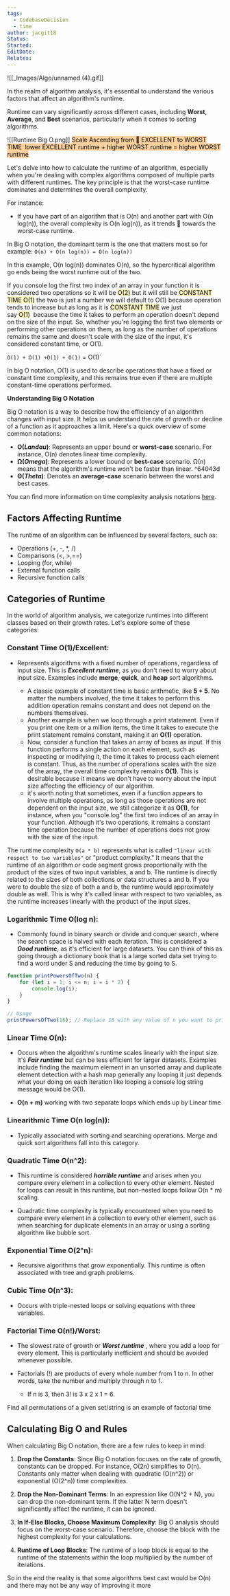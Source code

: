 ```yaml
---
tags:
  - CodebaseDecision
  - time
author: jacgit18
Status: 
Started: 
EditDate: 
Relates:
---
```


![[_Images/Algo/unnamed (4).gif]]

In the realm of algorithm analysis, it's essential to understand the various factors that affect an algorithm's runtime. 

Runtime can vary significantly across different cases, including **Worst**, **Average**, and **Best** scenarios, particularly when it comes to sorting algorithms.

![[Runtime Big O.png]]
<mark style="background: #FFB86CA6;">Scale Ascending from 🔼 EXCELLENT to WORST TIME 
lower EXCELLENT runtime + higher WORST runtime = higher WORST runtime</mark>

Let's delve into how to calculate the runtime of an algorithm, especially when you're dealing with complex algorithms composed of multiple parts with different runtimes. The key principle is that the worst-case runtime dominates and determines the overall complexity.

For instance:
- If you have part of an algorithm that is O(n)  and another part with O(n log(n)), the overall complexity is O(n log(n)), as it trends  🔼 towards the worst-case runtime.

In Big O notation, the dominant term is the one that matters most so for example:
`O(n) + O(n log(n)) = O(n log(n))` 

In this example, O(n log(n)) dominates O(n), so the hypercritical algorithm go ends being the worst runtime out of the two.

If you console log the first two index of an array in your function it is considered two operations so it will be <mark style="background: #FFF3A3A6;">O(2)</mark> but it will still be <mark style="background: #FFF3A3A6;">CONSTANT TIME O(1)</mark> the two is just a number we will default to O(1) because operation tends to increase but as long as it is <mark style="background: #FFF3A3A6;">CONSTANT TIME</mark> we just say <mark style="background: #FFF3A3A6;">O(1)</mark>  because the time it takes to perform an operation doesn't depend on the size of the input. So, whether you're logging the first two elements or performing other operations on them, as long as the number of operations remains the same and doesn't scale with the size of the input, it's considered constant time, or O(1).

`O(1) + O(1) +O(1) + O(1)` = O(1)` 

In big O notation, O(1) is used to describe operations that have a fixed or constant time complexity, and this remains true even if there are multiple constant-time operations performed.


**Understanding Big O Notation**

Big O notation is a way to describe how the efficiency of an algorithm changes with input size. It helps us understand the rate of growth or decline of a function as it approaches a limit. Here's a quick overview of some common notations:

- **O(*Landau*)**: Represents an upper bound or **worst-case** scenario. For instance, O(n) denotes linear time complexity.
- **Ω(*Omega*)**: Represents a lower bound or **best-case** scenario. Ω(n) means that the algorithm's runtime won't be faster than linear. ^64043d
- **Θ(*Theta*)**: Denotes an **average-case** scenario between the worst and best cases.

You can find more information on time complexity analysis notations [here](https://cs.stackexchange.com/questions/57/how-does-one-know-which-notation-of-time-complexity-analysis-to-use).

## Factors Affecting Runtime

The runtime of an algorithm can be influenced by several factors, such as:
- Operations (+, -, \*, /)
- Comparisons (<, >,\==)
- Looping (for, while)
- External function calls
- Recursive function calls

## Categories of Runtime

In the world of algorithm analysis, we categorize runtimes into different classes based on their growth rates. Let's explore some of these categories:

### Constant Time O(1)/Excellent: 
- Represents algorithms with a fixed number of operations, regardless of input size. This is ***Excellent runtime***, as you don't need to worry about input size. Examples include **merge**, **quick**, and **heap** sort algorithms.

	- A classic example of constant time is basic arithmetic, like **5 + 5**. No matter the numbers involved, the time it takes to perform this addition operation remains constant and does not depend on the numbers themselves.
	- Another example is when we loop through a print statement. Even if you print one item or a million items, the time it takes to execute the print statement remains constant, making it an **O(1)** operation.
	- Now, consider a function that takes an array of boxes as input. If this function performs a single action on each element, such as inspecting or modifying it, the time it takes to process each element is constant. Thus, as the number of operations scales with the size of the array, the overall time complexity remains **O(1)**. This is desirable because it means we don't have to worry about the input size affecting the efficiency of our algorithm.
	- it's worth noting that sometimes, even if a function appears to involve multiple operations, as long as those operations are not dependent on the input size, we still categorize it as **O(1)**, for instance, when you "console.log" the first two indices of an array in your function. Although it's two operations, it remains a constant time operation because the number of operations does not grow with the size of the input.

The runtime complexity `O(a * b)` represents what is called `"linear with respect to two variables"` or "product complexity." It means that the runtime of an algorithm or code segment grows proportionally with the product of the sizes of two input variables, a and b. The runtime is directly related to the sizes of both collections or data structures a and b. If you were to double the size of both a and b, the runtime would approximately double as well. This is why it's called linear with respect to two variables, as the runtime increases linearly with the product of the input sizes.
### Logarithmic Time O(log n): 
- Commonly found in binary search or divide and conquer search, where the search space is halved with each iteration. This is considered a ***Good runtime***, as it's efficient for large datasets. You can think of this as going through a dictionary book that is a large sorted data set trying to find a word under S and reducing the time by going to S. 

```javascript
function printPowersOfTwo(n) {
    for (let i = 1; i <= n; i = i * 2) {
        console.log(i);
    }
}

// Usage
printPowersOfTwo(16); // Replace 16 with any value of n you want to print powers of 2 up to
```

### Linear Time O(n):
- Occurs when the algorithm's runtime scales linearly with the input size. It's ***Fair runtime*** but can be less efficient for larger datasets. Examples include finding the maximum element in an unsorted array and duplicate element detection with a hash map generally any looping it just depends what your doing on each iteration like looping a console log string message would be O(1).

- **O(n + m)** working with two separate loops  which ends up by Linear time

### Linearithmic Time O(n log(n)):
- Typically associated with sorting and searching operations. Merge and quick sort algorithms fall into this category.

### Quadratic Time O(n^2): 
- This runtime is considered ***horrible runtime*** and arises when you compare every element in a collection to every other element. Nested for loops can result in this runtime, but non-nested loops follow O(n \* m) scaling.

- Quadratic time complexity is typically encountered when you need to compare every element in a collection to every other element, such as when searching for duplicate elements in an array or using a sorting algorithm like bubble sort.

### Exponential Time O(2^n): 
- Recursive algorithms that grow exponentially. This runtime is often associated with tree and graph problems.

### Cubic Time O(n^3): 
- Occurs with triple-nested loops or solving equations with three variables.

### Factorial Time O(n!)/Worst: 
- The slowest rate of growth or ***Worst runtime*** , where you add a loop for every element. This is particularly inefficient and should be avoided whenever possible.

- Factorials (!) are products of every whole number from 1 to n. In other words, take the number and multiply through n to 1.  

	- If n is 3, then 3! is 3 x 2 x 1 = 6. 

Find all permutations of a given set/string is an example of factorial time

## Calculating Big O and Rules

When calculating Big O notation, there are a few rules to keep in mind:

1. **Drop the Constants**: Since Big O notation focuses on the rate of growth, constants can be dropped. For instance, O(2n) simplifies to O(n). Constants only matter when dealing with quadratic (O(n^2)) or exponential (O(2^n)) time complexities.

2. **Drop the Non-Dominant Terms**: In an expression like O(N^2 + N), you can drop the non-dominant term. If the latter N term doesn't significantly affect the runtime, it can be ignored.

3. **In If-Else Blocks, Choose Maximum Complexity**: Big O analysis should focus on the worst-case scenario. Therefore, choose the block with the highest complexity for your calculations.

4. **Runtime of Loop Blocks**: The runtime of a loop block is equal to the runtime of the statements within the loop multiplied by the number of iterations.

So in the end the reality is that some algorithms best cast would be O(n) and there may not be any way of improving it more 
